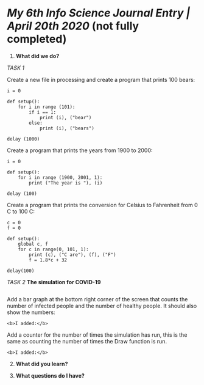 # *My 6th Info Science Journal Entry | April 20th 2020* (not fully completed)

1. **What did we do?**


<i>TASK 1</i>

Create a new file in processing and create a program that prints 100 bears:

```
i = 0

def setup():
    for i in range (101):
        if i == 1:
            print (i), ("bear")
        else:
            print (i), ("bears")
            
delay (1000)

```

Create a program that prints the years from 1900 to 2000:

```
i = 0

def setup():
    for i in range (1900, 2001, 1):
        print ("The year is "), (i)
        
delay (100)

```

Create a program that prints the conversion for Celsius to Fahrenheit 
from 0 C to 100 C:

```
c = 0
f = 0

def setup():
    global c, f
    for c in range(0, 101, 1):
        print (c), ("C are"), (f), ("F")
        f = 1.8*c + 32
        
delay(100)
```

<i>TASK 2</i>
<b>The simulation for COVID-19</b>

```

```

Add a bar graph at the bottom right corner of the screen that counts the number of infected people and the number of healthy people. It should also show the numbers:
```
<b>I added:</b>

```

Add a counter for the number of times the simulation has run, this is the same as counting the number of times the Draw function is run.

```
<b>I added:</b>

```








2. **What did you learn?**





3. **What questions do I have?**



